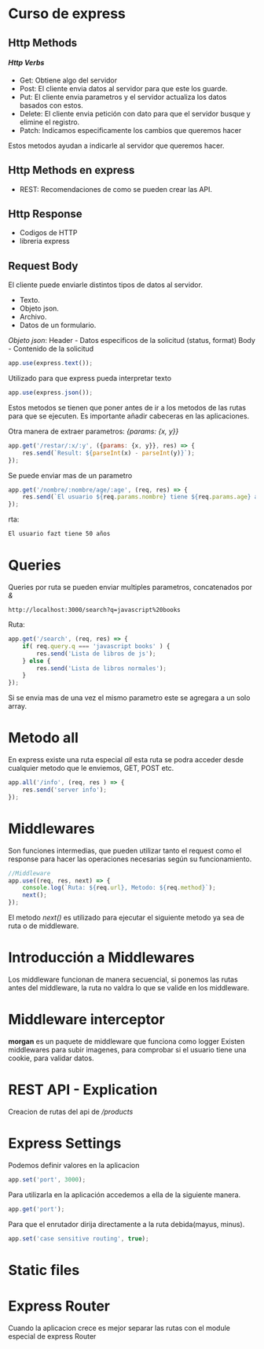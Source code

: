 # Curso de express


## Http Methods
#### *Http Verbs*
- Get: Obtiene algo del servidor
- Post: El cliente envia datos al servidor para que este los guarde.
- Put: El cliente envia parametros y el servidor actualiza los datos basados con estos.
- Delete: El cliente envia petición con dato para que el servidor busque y elimine el registro.
- Patch: Indicamos especificamente los cambios que queremos hacer

Estos metodos ayudan a indicarle al servidor que queremos hacer.

## Http Methods en express

- REST: Recomendaciones de como se pueden crear las API.


## Http Response
- Codigos de HTTP
- libreria express

## Request Body
El cliente puede enviarle distintos tipos de datos al servidor.
- Texto.
- Objeto json.
- Archivo.
- Datos de un formulario.

_Objeto json_:
Header
    - Datos especificos de la solicitud (status, format)
Body
    - Contenido de la solicitud


```js
app.use(express.text());
```
Utilizado para que express pueda interpretar texto

```js
app.use(express.json());
```
Estos metodos se tienen que poner antes de ir a los metodos de las rutas para que se ejecuten.
Es importante añadir cabeceras en las aplicaciones.

Otra manera de extraer parametros: _{params: {x, y}}_
```js
app.get('/restar/:x/:y', ({params: {x, y}}, res) => {
    res.send(`Result: ${parseInt(x) - parseInt(y)}`);
});
```

Se puede enviar mas de un parametro

```js
app.get('/nombre/:nombre/age/:age', (req, res) => {
    res.send(`El usuario ${req.params.nombre} tiene ${req.params.age} años`);
});
```
rta:
```bash
El usuario fazt tiene 50 años
```


# Queries
Queries por ruta se pueden enviar multiples parametros, concatenados por _&_
```
http://localhost:3000/search?q=javascript%20books
```
Ruta:
```js
app.get('/search', (req, res) => {
    if( req.query.q === 'javascript books' ) {
        res.send('Lista de libros de js');
    } else {
        res.send('Lista de libros normales');
    }
});
```

Si se envia mas de una vez el mismo parametro este se agregara a un solo array.

# Metodo all
En express existe una ruta especial _all_ esta ruta se podra acceder desde cualquier metodo que le enviemos, GET, POST etc.

```js
app.all('/info', (req, res ) => {
    res.send('server info');
});
```

# Middlewares
Son funciones intermedias, que pueden utilizar tanto el request como el response para hacer las operaciones necesarias según su funcionamiento.
```js
//Middleware
app.use((req, res, next) => {
    console.log(`Ruta: ${req.url}, Metodo: ${req.method}`);
    next();
});
```
El metodo _next()_ es utilizado para ejecutar el siguiente metodo ya sea de ruta o de middleware.

# Introducción a Middlewares
Los middleware funcionan de manera secuencial, si ponemos las rutas antes del middleware, la ruta no valdra lo que se valide en los middleware.


# Middleware interceptor
__morgan__ es un paquete de middleware que funciona como logger
Existen middlewares para subir imagenes, para comprobar si el usuario tiene una cookie, para validar datos.

# REST API - Explication
Creacion de rutas del api de _/products_

# Express Settings

Podemos definir valores en la aplicacion
```js
app.set('port', 3000);
```

Para utilizarla en la aplicación accedemos a ella de la siguiente manera.
```js
app.get('port');
```

Para que el enrutador dirija directamente a la ruta debida(mayus, minus).
```js
app.set('case sensitive routing', true);
```

# Static files


# Express Router
Cuando la aplicacion crece es mejor separar las rutas con el module especial de express Router

